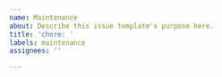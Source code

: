 ```yaml
---
name: Maintenance
about: Describe this issue template's purpose here.
title: 'chore: '
labels: maintenance
assignees: ''

---
```



